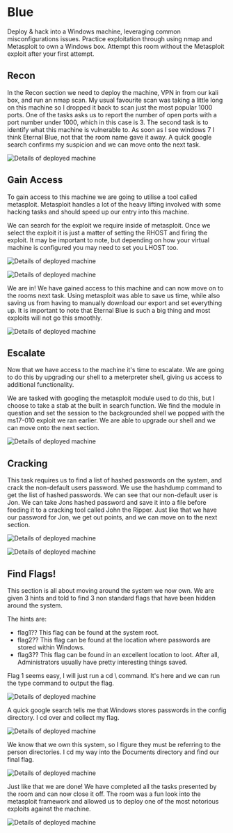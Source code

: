 # Blue
Deploy & hack into a Windows machine, leveraging common misconfigurations issues. Practice exploitation through using nmap and Metasploit to own a Windows box. Attempt this room without the Metasploit exploit after your first attempt.

## Recon
In the Recon section we need to deploy the machine, VPN in from our kali box, and run an nmap scan. My usual favourite scan was taking a little long on this machine so I dropped it back to scan just the most popular 1000 ports. One of the tasks asks us to report the number of open ports with a port number under 1000, which in this case is 3. The second task is to identify what this machine is vulnerable to. As soon as I see windows 7 I think Eternal Blue, not that the room name gave it away. A quick google search confirms my suspicion and we can move onto the next task.

![Details of deployed machine](images/nmap.png)

## Gain Access
To gain access to this machine we are going to utilise a tool called metasploit. Metasploit handles a lot of the heavy lifting involved with some hacking tasks and should speed up our entry into this machine.

We can search for the exploit we require inside of metasploit. Once we select the exploit it is just a matter of setting the RHOST and firing the exploit. It may be important to note, but depending on how your virtual machine is configured you may need to set you LHOST too.

![Details of deployed machine](images/msf_search.png)

![Details of deployed machine](images/expl_setup.png)

We are in! We have gained access to this machine and can now move on to the rooms next task. Using metasploit was able to save us time, while also saving us from having to manually download our export and set everything up. It is important to note that Eternal Blue is such a big thing and most exploits will not go this smoothly.

![Details of deployed machine](images/in.png)

## Escalate 
Now that we have access to the machine it's time to escalate. We are going to do this by upgrading our shell to a meterpreter shell, giving us access to additional functionality.

We are tasked with googling the metasploit module used to do this, but I choose to take a stab at the built in search function. We find the module in question and set the session to the backgrounded shell we popped with the ms17-010 exploit we ran earlier. We are able to upgrade our shell and we can move onto the next section.

![Details of deployed machine](images/met_shell.png)

## Cracking 
This task requires us to find a list of hashed passwords on the system, and crack the non-default users password. We use the hashdump command to get the list of hashed passwords. We can see that our non-default user is Jon. We can take Jons hashed password and save it into a file before feeding it to a cracking tool called John the Ripper. Just like that we have our password for Jon, we get out points, and we can move on to the next section.

![Details of deployed machine](images/hashdump.png)

![Details of deployed machine](images/cracked.png)

## Find Flags!
This section is all about moving around the system we now own. We are given 3 hints and told to find 3 non standard flags that have been hidden around the system.

The hints are:
- flag1?? This flag can be found at the system root. 
- flag2?? This flag can be found at the location where passwords are stored within Windows.
- flag3?? This flag can be found in an excellent location to loot. After all, Administrators usually have pretty interesting things saved. 

Flag 1 seems easy, I will just run a cd \ command. It's here and we can run the type command to output the flag.

![Details of deployed machine](images/flag1.png)

A quick google search tells me that Windows stores passwords in the config directory. I cd over and collect my flag.

![Details of deployed machine](images/flag2.png)

We know that we own this system, so I figure they must be referring to the person directories. I cd my way into the Documents directory and find our final flag.

![Details of deployed machine](images/flag3.png)

Just like that we are done! We have completed all the tasks presented by the room and can now close it off. The room was a fun look into the metasploit framework and allowed us to deploy one of the most notorious exploits against the machine.

![Details of deployed machine](images/finished.png)